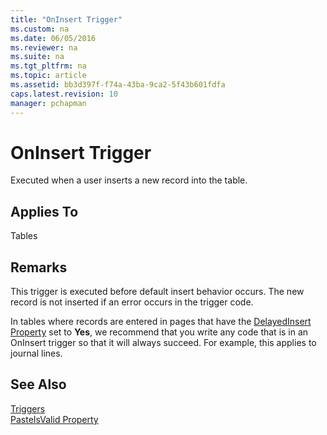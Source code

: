 ```yaml
---
title: "OnInsert Trigger"
ms.custom: na
ms.date: 06/05/2016
ms.reviewer: na
ms.suite: na
ms.tgt_pltfrm: na
ms.topic: article
ms.assetid: bb3d397f-f74a-43ba-9ca2-5f43b601fdfa
caps.latest.revision: 10
manager: pchapman
---
```

# OnInsert Trigger
Executed when a user inserts a new record into the table.  
  
## Applies To  
 Tables  
  
## Remarks  
 This trigger is executed before default insert behavior occurs. The new record is not inserted if an error occurs in the trigger code.  
  
 In tables where records are entered in pages that have the [DelayedInsert Property](DelayedInsert-Property.md) set to **Yes**, we recommend that you write any code that is in an OnInsert trigger so that it will always succeed. For example, this applies to journal lines.  
  
## See Also  
 [Triggers](Triggers.md)   
 [PasteIsValid Property](PasteIsValid-Property.md)